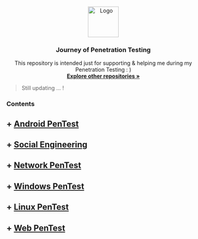 <!-- PROJECT LOGO -->
<br />
<p align="center">
  <a href="https://github.com/sarathlalup">
    <img src="https://www.go2vanguard.com/wp-content/uploads/pentesting.png" alt="Logo" width="80" height="80">
   </a>

  <h3 align="center">Journey of Penetration Testing</h3>

  <p align="center">
   This repository is intended just for supporting & helping me during my Penetration Testing : )
    <br />
    <a href="https://github.com/sarathlalup?tab=repositories"><strong>Explore other repositories  »</strong></a>
    <br />
    </p>
</p>

> Still updating ...   !
### Contents

## + [ Android PenTest](https://github.com/sarathlalup/Cyber-security/tree/master/Android)

## + [ Social Engineering](https://github.com/sarathlalup/Cyber-security/blob/master/Social%20Engineering%20Attacks/README.md)

## + [ Network PenTest]()

## + [ Windows PenTest](https://github.com/sarathlalup/Cyber-security/blob/master/Windows%20Exploitaion/README.md)

## + [ Linux PenTest](https://github.com/sarathlalup/Cyber-security/tree/master/Linux%20Exploitation)

## + [ Web PenTest](https://github.com/sarathlalup/Cyber-security/blob/master/Website%20Hacking/README.md)


